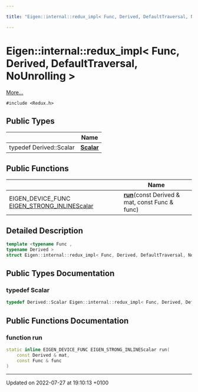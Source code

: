 ```yaml
---

title: "Eigen::internal::redux_impl< Func, Derived, DefaultTraversal, NoUnrolling >"

---
```


# Eigen::internal::redux_impl< Func, Derived, DefaultTraversal, NoUnrolling >



 [More...](#detailed-description)


`#include <Redux.h>`

## Public Types

|                | Name           |
| -------------- | -------------- |
| typedef Derived::Scalar | **[Scalar](http://example.org/classes/structeigen_1_1internal_1_1redux__impl_3_01func_00_01derived_00_01defaulttraversal_00_01nounrolling_01_4/#typedef-scalar)**  |

## Public Functions

|                | Name           |
| -------------- | -------------- |
| EIGEN_DEVICE_FUNC <a href="http://example.org/files/macros_8h/#define-eigen-strong-inline">EIGEN_STRONG_INLINE</a><a href="http://example.org/classes/structeigen_1_1internal_1_1redux__impl_3_01func_00_01derived_00_01defaulttraversal_00_01nounrolling_01_4/#typedef-scalar">Scalar</a> | **[run](http://example.org/classes/structeigen_1_1internal_1_1redux__impl_3_01func_00_01derived_00_01defaulttraversal_00_01nounrolling_01_4/#function-run)**(const Derived & mat, const Func & func) |

## Detailed Description

```cpp
template <typename Func ,
typename Derived >
struct Eigen::internal::redux_impl< Func, Derived, DefaultTraversal, NoUnrolling >;
```

## Public Types Documentation

### typedef Scalar

```cpp
typedef Derived::Scalar Eigen::internal::redux_impl< Func, Derived, DefaultTraversal, NoUnrolling >::Scalar;
```


## Public Functions Documentation

### function run

```cpp
static inline EIGEN_DEVICE_FUNC EIGEN_STRONG_INLINEScalar run(
    const Derived & mat,
    const Func & func
)
```


-------------------------------

Updated on 2022-07-27 at 19:10:13 +0100